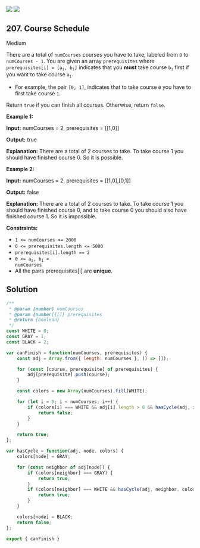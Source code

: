 [![](https://img.shields.io/github/stars/LeetCode-in-JavaScript/LeetCode-in-JavaScript?label=Stars&style=flat-square)](https://github.com/LeetCode-in-JavaScript/LeetCode-in-JavaScript)
[![](https://img.shields.io/github/forks/LeetCode-in-JavaScript/LeetCode-in-JavaScript?label=Fork%20me%20on%20GitHub%20&style=flat-square)](https://github.com/LeetCode-in-JavaScript/LeetCode-in-JavaScript/fork)

## 207\. Course Schedule

Medium

There are a total of `numCourses` courses you have to take, labeled from `0` to `numCourses - 1`. You are given an array `prerequisites` where <code>prerequisites[i] = [a<sub>i</sub>, b<sub>i</sub>]</code> indicates that you **must** take course <code>b<sub>i</sub></code> first if you want to take course <code>a<sub>i</sub></code>.

*   For example, the pair `[0, 1]`, indicates that to take course `0` you have to first take course `1`.

Return `true` if you can finish all courses. Otherwise, return `false`.

**Example 1:**

**Input:** numCourses = 2, prerequisites = \[\[1,0]]

**Output:** true

**Explanation:** There are a total of 2 courses to take. To take course 1 you should have finished course 0. So it is possible.

**Example 2:**

**Input:** numCourses = 2, prerequisites = \[\[1,0],[0,1]]

**Output:** false

**Explanation:** There are a total of 2 courses to take. To take course 1 you should have finished course 0, and to take course 0 you should also have finished course 1. So it is impossible.

**Constraints:**

*   `1 <= numCourses <= 2000`
*   `0 <= prerequisites.length <= 5000`
*   `prerequisites[i].length == 2`
*   <code>0 <= a<sub>i</sub>, b<sub>i</sub> < numCourses</code>
*   All the pairs prerequisites[i] are **unique**.

## Solution

```javascript
/**
 * @param {number} numCourses
 * @param {number[][]} prerequisites
 * @return {boolean}
 */
const WHITE = 0;
const GRAY = 1;
const BLACK = 2;

var canFinish = function(numCourses, prerequisites) {
    const adj = Array.from({ length: numCourses }, () => []);

    for (const [course, prerequisite] of prerequisites) {
        adj[prerequisite].push(course);
    }

    const colors = new Array(numCourses).fill(WHITE);

    for (let i = 0; i < numCourses; i++) {
        if (colors[i] === WHITE && adj[i].length > 0 && hasCycle(adj, i, colors)) {
            return false;
        }
    }

    return true;
};

var hasCycle = function(adj, node, colors) {
    colors[node] = GRAY;

    for (const neighbor of adj[node]) {
        if (colors[neighbor] === GRAY) {
            return true;
        }
        if (colors[neighbor] === WHITE && hasCycle(adj, neighbor, colors)) {
            return true;
        }
    }

    colors[node] = BLACK;
    return false;
};

export { canFinish }
```